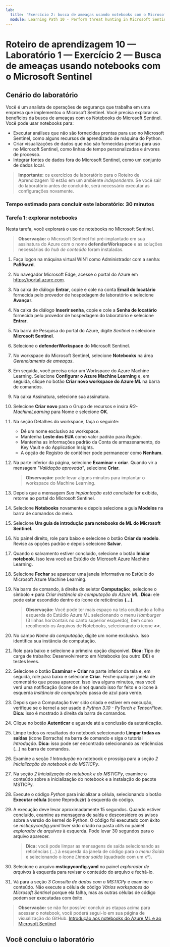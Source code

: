 ```yaml
---
lab:
  title: 'Exercício 2: busca de ameaças usando notebooks com o Microsoft Sentinel'
  module: Learning Path 10 - Perform threat hunting in Microsoft Sentinel
---
```


# Roteiro de aprendizagem 10 — Laboratório 1 — Exercício 2 — Busca de ameaças usando notebooks com o Microsoft Sentinel

## Cenário do laboratório

Você é um analista de operações de segurança que trabalha em uma empresa que implementou o Microsoft Sentinel. Você precisa explorar os benefícios da busca de ameaças com os Notebooks do Microsoft Sentinel. Você pode usar notebooks para:

- Executar análises que não são fornecidas prontas para uso no Microsoft Sentinel, como alguns recursos de aprendizado de máquina do Python.
- Criar visualizações de dados que não são fornecidas prontas para uso no Microsoft Sentinel, como linhas de tempo personalizadas e árvores de processo.
- Integrar fontes de dados fora do Microsoft Sentinel, como um conjunto de dados local.

>**Importante:** os exercícios de laboratório para o Roteiro de Aprendizagem 10 estão em um ambiente *independente*. Se você sair do laboratório antes de concluí-lo, será necessário executar as configurações novamente.

### Tempo estimado para concluir este laboratório: 30 minutos

### Tarefa 1: explorar notebooks

Nesta tarefa, você explorará o uso de notebooks no Microsoft Sentinel.

>**Observação:** o Microsoft Sentinel foi pré-implantado em sua assinatura do Azure com o nome **defenderWorkspace** e as soluções necessárias do *hub de conteúdo* foram instaladas.

1. Faça logon na máquina virtual WIN1 como Administrador com a senha: **Pa55w.rd**.  

1. No navegador Microsoft Edge, acesse o portal do Azure em <https://portal.azure.com>.

1. Na caixa de diálogo **Entrar**, copie e cole na conta **Email do locatário** fornecida pelo provedor de hospedagem de laboratório e selecione **Avançar**.

1. Na caixa de diálogo **Inserir senha**, copie e cole a **Senha de locatário** fornecida pelo provedor de hospedagem do laboratório e selecione **Entrar**.

1. Na barra de Pesquisa do portal do Azure, digite *Sentinel* e selecione **Microsoft Sentinel**.

1. Selecione o **defenderWorkspace** do Microsoft Sentinel.

1. No workspace do Microsoft Sentinel, selecione **Notebooks** na área *Gerenciamento de ameaças*.

1. Em seguida, você precisa criar um Workspace do Azure Machine Learning. Selecione **Configurar o Azure Machine Learning** e, em seguida, clique no botão **Criar novo workspace do Azure ML** na barra de comandos.

1. Na caixa Assinatura, selecione sua assinatura.

1. Selecione **Criar novo** para o Grupo de recursos e insira *RG-MachineLearning* para Nome e selecione **OK**. 

1. Na seção Detalhes do workspace, faça o seguinte:

     - Dê um nome exclusivo ao workspace.
     - Mantenha **Leste dos EUA** como valor padrão para *Região*.
     - Mantenha as informações padrão da Conta de armazenamento, do Key Vault e do Application Insights.
     - A opção de Registro de contêiner pode permanecer como **Nenhum**.

1. Na parte inferior da página, selecione **Examinar + criar**. Quando vir a mensagem *"Validação aprovada"*, selecione **Criar**. 

     >**Observação:** pode levar alguns minutos para implantar o workspace do Machine Learning.

1. Depois que a mensagem *Sua implantação está concluída* for exibida, retorne ao portal do Microsoft Sentinel.

1. Selecione **Notebooks** novamente e depois selecione a guia **Modelos** na barra de comandos do meio. 

1. Selecione **Um guia de introdução para notebooks de ML do Microsoft Sentinel**.

1. No painel direito, role para baixo e selecione o botão **Criar do modelo**. Revise as opções padrão e depois selecione **Salvar**.

1. Quando o salvamento estiver concluído, selecione o botão **Iniciar notebook**. Isso leva você ao Estúdio do Microsoft Azure Machine Learning.

1. Selecione **Fechar** se aparecer uma janela informativa no Estúdio do Microsoft Azure Machine Learning.

1. Na barra de comando, à direita do seletor **Computação:**, selecione o símbolo **+** para *Criar instância de computação do Azure ML*. **Dica:** ele pode estar escondido dentro do ícone de reticências **(...)**.

     >**Observação:** Você pode ter mais espaço na tela ocultando a folha esquerda do Estúdio Azure ML selecionando o menu *Hamburger* (3 linhas horizontais no canto superior esquerdo), bem como recolhendo os Arquivos de Notebooks, selecionando o ícone **<<**.

1. No campo *Nome da computação*, digite um nome exclusivo. Isso identifica sua instância de computação.

1. Role para baixo e selecione a primeira opção disponível. **Dica:** Tipo de carga de trabalho: Desenvolvimento em Notebooks (ou outro IDE) e testes leves.

1. Selecione o botão **Examinar + Criar** na parte inferior da tela e, em seguida, role para baixo e selecione **Criar**. Feche qualquer janela de comentário que possa aparecer. Isso leva alguns minutos, mas você verá uma notificação (ícone de sino) quando isso for feito e o ícone à esquerda *Instância de computação* passa de azul para verde.

1. Depois que a Computação tiver sido criada e estiver em execução, verifique se o kernel a ser usado é *Python 3.10 - PyTorch e TensorFlow*. **Dica:** isso é mostrado à direita da barra de comandos.

1. Clique no botão **Autenticar** e aguarde até a conclusão da autenticação.

1. Limpe todos os resultados do notebook selecionando **Limpar todas as saídas** (ícone Borracha) na barra de comando e siga o tutorial *Introdução*. **Dica:** isso pode ser encontrado selecionando as reticências (...) na barra de comandos.

1. Examine a seção *1 Introdução* no notebook e prossiga para a seção *2 Inicialização do notebook e do MSTICPy*.

1. Na seção *2 Inicialização do notebook e do MSTICPy*, examine o conteúdo sobre a inicialização do notebook e a instalação do pacote MSTICPy.

1. Execute o código *Python* para inicializar a célula, selecionando o botão **Executar célula** (ícone Reproduzir) à esquerda do código.

1. A execução deve levar aproximadamente 15 segundos. Quando estiver concluído, examine as mensagens de saída e desconsidere os avisos sobre a versão do kernel do Python. O código foi executado com êxito se *msticpyconfig.yaml* tiver sido criado na pasta *utils* no painel *explorador de arquivos* à esquerda. Pode levar 30 segundos para o arquivo aparecer.

    >**Dica:** você pode limpar as mensagens de saída selecionando as reticências (...) à esquerda da janela de código para o *menu Saída* e selecionando o ícone *Limpar saída* (quadrado com um x*).

1. Selecione o arquivo **msticpyconfig.yaml** no painel *explorador de arquivos* à esquerda para revisar o conteúdo do arquivo e fechá-lo.

1. Vá para a seção *3 Consulta de dados com o MSTICPy* e examine o conteúdo. Não execute a célula de código *Vários workspaces do Microsoft Sentinel* porque ela falha, mas as outras células de código podem ser executadas com êxito.

>**Observação:** se não for possível concluir as etapas acima para acessar o notebook, você poderá segui-lo em sua página de visualização do GitHub. [Introdução aos notebooks do Azure ML e ao Microsoft Sentinel](https://nbviewer.org/github/Azure/Azure-Sentinel-Notebooks/blob/master/A%20Getting%20Started%20Guide%20For%20Azure%20Sentinel%20ML%20Notebooks.ipynb) 

## Você concluiu o laboratório
